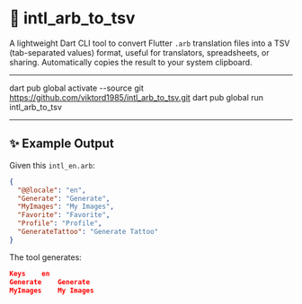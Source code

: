 # 📝 intl_arb_to_tsv

A lightweight Dart CLI tool to convert Flutter `.arb` translation files into a TSV (tab-separated values) format, useful for translators, spreadsheets, or sharing. Automatically copies the result to your system clipboard.

---

dart pub global activate --source git https://github.com/viktord1985/intl_arb_to_tsv.git
dart pub global run intl_arb_to_tsv

---

## ✨ Example Output

Given this `intl_en.arb`:

```json
{
  "@@locale": "en",
  "Generate": "Generate",
  "MyImages": "My Images",
  "Favorite": "Favorite",
  "Profile": "Profile",
  "GenerateTattoo": "Generate Tattoo"
}
```

The tool generates:

```json
Keys	en
Generate	Generate
MyImages	My Images
```
